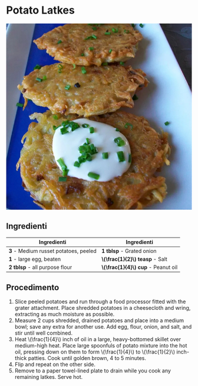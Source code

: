 # Potato Latkes

![](img/Potato-Latkes.webp)

## Ingredienti

| Ingredienti                  | Ingredienti             |
| ---------------------------- | ----------------------- |
| **3** - Medium russet potatoes, peeled | **1 tblsp** - Grated onion |
| **1** - large egg, beaten | **\\(\frac{1}{2}\\) teasp** - Salt |
| **2 tblsp** - all purpose flour | **\\(\frac{1}{4}\\) cup** - Peanut oil |

## Procedimento

1. Slice peeled potatoes and run through a food processor fitted with the grater attachment. Place shredded potatoes in a cheesecloth and wring, extracting as much moisture as possible.
1. Measure 2 cups shredded, drained potatoes and place into a medium bowl; save any extra for another use. Add egg, flour, onion, and salt, and stir until well combined.
2. Heat \\(\frac{1}{4}\\) inch of oil in a large, heavy-bottomed skillet over medium-high heat. Place large spoonfuls of potato mixture into the hot oil, pressing down on them to form \\(\frac{1}{4}\\) to \\(\frac{1}{2}\\) inch-thick patties. Cook until golden brown, 4 to 5 minutes. 
3. Flip and repeat on the other side.
4. Remove to a paper towel-lined plate to drain while you cook any remaining latkes. Serve hot.
